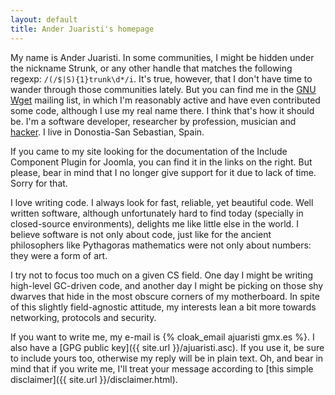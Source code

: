 ```yaml
---
layout: default
title: Ander Juaristi's homepage
---
```

My name is Ander Juaristi. In some communities, I might be hidden under the nickname Strunk, or any other handle that matches the following regexp: `/(/$|S){1}trunk\d*/i`. It's true, however, that I don't have time to wander through those communities lately. But you can find me in the [GNU Wget](http://www.gnu.org/software/wget/) mailing list, in which I'm reasonably active and have even contributed some code, although I use my real name there. I think that's how it should be. I'm a software developer, researcher by profession, musician and [hacker](http://catb.org/~esr/faqs/hacker-howto.html). I live in Donostia-San Sebastian, Spain.

If you came to my site looking for the documentation of the Include Component Plugin for Joomla, you can find it in the links on the right. But please, bear in mind that I no longer give support for it due to lack of time. Sorry for that.

I love writing code. I always look for fast, reliable, yet beautiful code. Well written software, although unfortunately hard to find today (specially in closed-source environments), delights me like little else in the world. I believe software is not only about code, just like for the ancient philosophers like Pythagoras mathematics were not only about numbers: they were a form of art.

I try not to focus too much on a given CS field. One day I might be writing high-level GC-driven code, and another day I might be picking on those shy dwarves that hide in the most obscure corners of my motherboard. In spite of this slightly field-agnostic attitude, my interests lean a bit more towards networking, protocols and security.

If you want to write me, my e-mail is {% cloak_email ajuaristi gmx.es %}. I also have a [GPG public key]({{ site.url }}/ajuaristi.asc). If you use it, be sure to include yours too, otherwise my reply will be in plain text. Oh, and bear in mind that if you write me, I'll treat your message according to [this simple disclaimer]({{ site.url }}/disclaimer.html).
